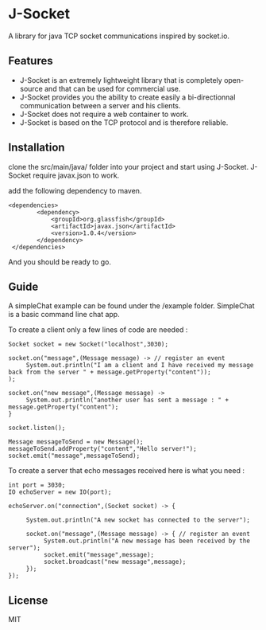 # J-Socket
A library for java TCP socket communications inspired by socket.io. 

## Features 

- J-Socket is an extremely lightweight library that is completely open-source and that can be used for commercial use.
- J-Socket provides you the ability to create easily a bi-directionnal communication between a server and his clients.
- J-Socket does not require a web container to work.
- J-Socket is based on the TCP protocol and is therefore reliable.

## Installation

clone the src/main/java/ folder into your project and start using J-Socket. 
J-Socket require javax.json to work.

add the following dependency to maven.
```
<dependencies>
        <dependency>
            <groupId>org.glassfish</groupId>
            <artifactId>javax.json</artifactId>
            <version>1.0.4</version>
        </dependency>
 </dependencies>
 ```
 And you should be ready to go.
 
 ## Guide
 
 A simpleChat example can be found under the /example folder. SimpleChat is a basic command line chat app. 
 
 To create a client only a few lines of code are needed : 
 ```
 Socket socket = new Socket("localhost",3030); 
 
 socket.on("message",(Message message) -> // register an event
      System.out.println("I am a client and I have received my message back from the server " + message.getProperty("content"));
 );
 
 socket.on("new message",(Message message) -> 
      System.out.println("another user has sent a message : " + message.getProperty("content");
 }
 
 socket.listen();
 
 Message messageToSend = new Message();
 messageToSend.addProperty("content","Hello server!");
 socket.emit("message",messageToSend);
 ```
 
 To create a server that echo messages received here is what you need :
 
 ```
 int port = 3030;
 IO echoServer = new IO(port);
 
 echoServer.on("connection",(Socket socket) -> {
      
      System.out.println("A new socket has connected to the server");
      
      socket.on("message",(Message message) -> { // register an event
           System.out.println("A new message has been received by the server");
           socket.emit("message",message);
           socket.broadcast("new message",message);
      });
 });
 ```
 
 ## License
 MIT
